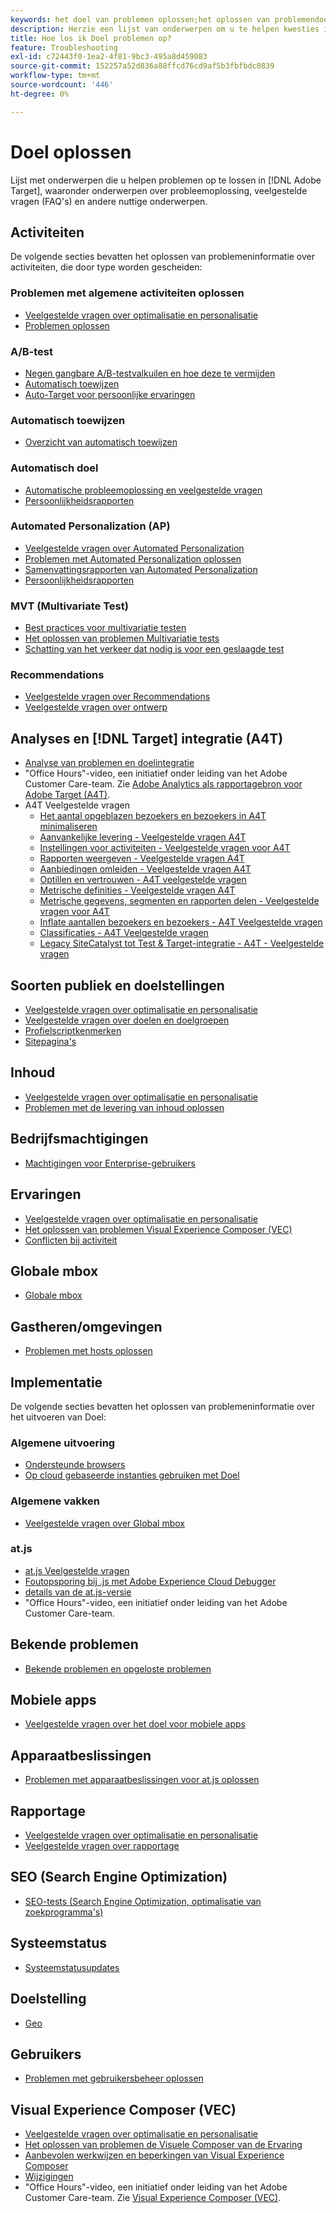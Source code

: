 ```yaml
---
keywords: het doel van problemen oplossen;het oplossen van problemendoel
description: Herzie een lijst van onderwerpen om u te helpen kwesties in Adobe Target, met inbegrip van het oplossen van problemenonderwerpen, vaak gestelde vragen (FAQs), en andere nuttige onderwerpen oplossen.
title: Hoe los ik Doel problemen op?
feature: Troubleshooting
exl-id: c72443f0-1ea2-4f81-9bc3-495a8d459083
source-git-commit: 152257a52d836a88ffcd76cd9af5b3fbfbdc0839
workflow-type: tm+mt
source-wordcount: '446'
ht-degree: 0%

---
```


# Doel oplossen

Lijst met onderwerpen die u helpen problemen op te lossen in [!DNL Adobe Target], waaronder onderwerpen over probleemoplossing, veelgestelde vragen (FAQ&#39;s) en andere nuttige onderwerpen.

## Activiteiten

De volgende secties bevatten het oplossen van problemeninformatie over activiteiten, die door type worden gescheiden:

### Problemen met algemene activiteiten oplossen

* [Veelgestelde vragen over optimalisatie en personalisatie](/help/main/c-intro/cmp-target-standard-cheatsheet.md)
* [Problemen oplossen](/help/main/c-activities/c-troubleshooting-activities/troubleshooting-activities.md)

### A/B-test

* [Negen gangbare A/B-testvalkuilen en hoe deze te vermijden](/help/main/c-activities/t-test-ab/common-ab-testing-pitfalls.md)
* [Automatisch toewijzen](/help/main/c-activities/automated-traffic-allocation/automated-traffic-allocation.md)
* [Auto-Target voor persoonlijke ervaringen](/help/main/c-activities/auto-target/auto-target-to-optimize.md)

### Automatisch toewijzen

* [Overzicht van automatisch toewijzen](/help/main/c-activities/automated-traffic-allocation/automated-traffic-allocation.md#section_0E72C1D72DE74F589F965D4B1763E5C3)

### Automatisch doel

* [Automatische probleemoplossing en veelgestelde vragen](/help/main/c-activities/auto-target/auto-target-troubleshooting-faqs.md)
* [Persoonlijkheidsrapporten](/help/main/c-reports/c-personalization-insights-reports/personalization-insights-reports.md)

### Automated Personalization (AP)

* [Veelgestelde vragen over Automated Personalization](/help/main/c-activities/t-automated-personalization/automated-personalization-faq.md)
* [Problemen met Automated Personalization oplossen](/help/main/c-activities/t-automated-personalization/ap-trouble.md)
* [Samenvattingsrapporten van Automated Personalization](/help/main/c-reports/reports-ap.md)
* [Persoonlijkheidsrapporten](/help/main/c-reports/c-personalization-insights-reports/personalization-insights-reports.md)

### MVT (Multivariate Test)

* [Best practices voor multivariatie testen](/help/main/c-activities/c-multivariate-testing/best-practices.md)
* [Het oplossen van problemen Multivariatie tests](/help/main/c-activities/c-multivariate-testing/best-practices.md)
* [Schatting van het verkeer dat nodig is voor een geslaagde test](/help/main/c-activities/c-multivariate-testing/t-create-multivariate-test/traffic-estimator.md)

### Recommendations

* [Veelgestelde vragen over Recommendations](/help/main/c-recommendations/c-recommendations-faq/recommendations-faq.md)
* [Veelgestelde vragen over ontwerp](/help/main/c-recommendations/c-design-overview/template-faq.md)

## Analyses en [!DNL Target] integratie (A4T)

* [Analyse van problemen en doelintegratie](/help/main/c-integrating-target-with-mac/a4t/c-a4t-troubleshooting/a4t-troubleshooting.md)
* &quot;Office Hours&quot;-video, een initiatief onder leiding van het Adobe Customer Care-team. Zie [Adobe Analytics als rapportagebron voor Adobe Target (A4T)](/help/main/c-integrating-target-with-mac/a4t/a4t.md).
* A4T Veelgestelde vragen
   * [Het aantal opgeblazen bezoekers en bezoekers in A4T minimaliseren](/help/main/c-integrating-target-with-mac/a4t/c-a4t-troubleshooting/minimizing-inflated-visit-and-visitor-counts-a4t.md)
   * [Aanvankelijke levering - Veelgestelde vragen A4T](/help/main/c-integrating-target-with-mac/a4t/r-a4t-faq/a4t-faq-initial-provisioning.md)
   * [Instellingen voor activiteiten - Veelgestelde vragen voor A4T](/help/main/c-integrating-target-with-mac/a4t/r-a4t-faq/a4t-faq-activity-setup.md)
   * [Rapporten weergeven - Veelgestelde vragen A4T](/help/main/c-integrating-target-with-mac/a4t/r-a4t-faq/a4t-faq-viewing-reports.md)
   * [Aanbiedingen omleiden - Veelgestelde vragen A4T](/help/main/c-integrating-target-with-mac/a4t/r-a4t-faq/a4t-faq-redirect-offers.md)
   * [Optillen en vertrouwen - A4T veelgestelde vragen](/help/main/c-integrating-target-with-mac/a4t/r-a4t-faq/a4t-faq-lift-and-confidence.md)
   * [Metrische definities - Veelgestelde vragen A4T](/help/main/c-integrating-target-with-mac/a4t/r-a4t-faq/a4t-faq-metric-definition.md)
   * [Metrische gegevens, segmenten en rapporten delen - Veelgestelde vragen voor A4T](/help/main/c-target/c-troubleshooting-targets-and-audiences/a4t-faq-sharing-metrics-audiences-reports.md)
   * [Inflate aantallen bezoekers en bezoekers - A4T Veelgestelde vragen](/help/main/c-integrating-target-with-mac/a4t/r-a4t-faq/a4t-faq-inflated-visit-and-visitor-counts.md)
   * [Classificaties - A4T Veelgestelde vragen](/help/main/c-integrating-target-with-mac/a4t/r-a4t-faq/a4t-faq-classifications.md)
   * [Legacy SiteCatalyst tot Test &amp; Target-integratie - A4T - Veelgestelde vragen](/help/main/c-integrating-target-with-mac/a4t/r-a4t-faq/a4t-faq-old-integration.md)

## Soorten publiek en doelstellingen

* [Veelgestelde vragen over optimalisatie en personalisatie](/help/main/c-intro/cmp-target-standard-cheatsheet.md)
* [Veelgestelde vragen over doelen en doelgroepen](/help/main/c-target/c-troubleshooting-targets-and-audiences/troubleshooting-targets-and-audiences.md)
* [Profielscriptkenmerken](/help/main/c-target/c-visitor-profile/profile-parameters.md)
* [Sitepagina&#39;s](/help/main/c-target/c-audiences/c-target-rules/site-pages.md)

## Inhoud

* [Veelgestelde vragen over optimalisatie en personalisatie](/help/main/c-intro/cmp-target-standard-cheatsheet.md)
* [Problemen met de levering van inhoud oplossen](/help/main/c-activities/c-troubleshooting-activities/content-trouble.md)

## Bedrijfsmachtigingen

* [Machtigingen voor Enterprise-gebruikers](/help/main/administrating-target/c-user-management/property-channel/property-channel.md)

## Ervaringen

* [Veelgestelde vragen over optimalisatie en personalisatie](/help/main/c-intro/cmp-target-standard-cheatsheet.md)
* [Het oplossen van problemen Visual Experience Composer (VEC)](/help/main/c-experiences/c-visual-experience-composer/r-troubleshoot-composer/troubleshoot-composer.md)
* [Conflicten bij activiteit](/help/main/c-experiences/c-visual-experience-composer/activity-collisions.md)

## Globale mbox

* [Globale mbox](/help/main/c-implementing-target/c-implementing-target-for-client-side-web/c-target-atjs-faq/global-mbox-frequently-asked-questions.md)

## Gastheren/omgevingen

* [Problemen met hosts oplossen](/help/main/administrating-target/hosts.md)

## Implementatie

De volgende secties bevatten het oplossen van problemeninformatie over het uitvoeren van Doel:

### Algemene uitvoering

* [Ondersteunde browsers](/help/main/c-implementing-target/c-considerations-before-you-implement-target/supported-browsers.md)
* [Op cloud gebaseerde instanties gebruiken met Doel](/help/main/c-implementing-target/c-implementing-target-for-client-side-web/c-target-debugging-atjs/targeting-using-cloud-based-instances.md)

### Algemene vakken

* [Veelgestelde vragen over Global mbox](/help/main/c-implementing-target/c-implementing-target-for-client-side-web/c-target-atjs-faq/global-mbox-frequently-asked-questions.md)

### at.js

* [at.js Veelgestelde vragen](/help/main/c-implementing-target/c-implementing-target-for-client-side-web/c-target-atjs-faq/target-atjs-faq.md)
* [Foutopsporing bij .js met Adobe Experience Cloud Debugger](/help/main/c-implementing-target/c-implementing-target-for-client-side-web/c-target-debugging-atjs/target-debugging-atjs.md)
* [details van de at.js-versie](/help/main/c-implementing-target/c-implementing-target-for-client-side-web/target-atjs-versions.md)
* &quot;Office Hours&quot;-video, een initiatief onder leiding van het Adobe Customer Care-team.

## Bekende problemen

* [Bekende problemen en opgeloste problemen](/help/main/r-release-notes/known-issues-resolved-issues.md)

## Mobiele apps

* [Veelgestelde vragen over het doel voor mobiele apps](/help/main/c-target-mobile-app/target-for-mobile-apps-faq.md)

## Apparaatbeslissingen

* [Problemen met apparaatbeslissingen voor at.js oplossen](/help/main/c-implementing-target/c-implementing-target-for-client-side-web/on-device-decisioning/troubleshooting-on-device-decisioning.md)

## Rapportage

* [Veelgestelde vragen over optimalisatie en personalisatie](/help/main/c-intro/cmp-target-standard-cheatsheet.md)
* [Veelgestelde vragen over rapportage](/help/main/c-reports/reporting-frequently-asked-questions.md)

## SEO (Search Engine Optimization)

* [SEO-tests (Search Engine Optimization, optimalisatie van zoekprogramma&#39;s)](/help/main/c-implementing-target/c-implementing-target-for-client-side-web/c-how-atjs-works/how-atjs-works.md)

## Systeemstatus

* [Systeemstatusupdates](/help/main/r-release-notes/system-status-updates.md)

## Doelstelling

* [Geo](/help/main/c-target/c-audiences/c-target-rules/geo.md)

## Gebruikers

* [Problemen met gebruikersbeheer oplossen](/help/main/administrating-target/c-user-management/c-user-management/troubleshooting-user-management.md)

## Visual Experience Composer (VEC)

* [Veelgestelde vragen over optimalisatie en personalisatie](/help/main/c-intro/cmp-target-standard-cheatsheet.md)
* [Het oplossen van problemen de Visuele Composer van de Ervaring](/help/main/c-experiences/c-visual-experience-composer/r-troubleshoot-composer/troubleshoot-composer.md)
* [Aanbevolen werkwijzen en beperkingen van Visual Experience Composer](/help/main/c-experiences/c-visual-experience-composer/experience-composer-best-practices.md)
* [Wijzigingen](/help/main/c-experiences/c-visual-experience-composer/c-vec-code-editor/vec-code-editor.md)
* &quot;Office Hours&quot;-video, een initiatief onder leiding van het Adobe Customer Care-team. Zie [Visual Experience Composer (VEC)](/help/main/c-experiences/c-visual-experience-composer/visual-experience-composer.md).
